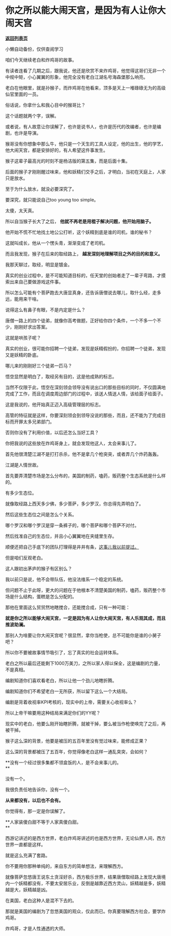 # 你之所以能大闹天宫，是因为有人让你大闹天宫

[**返回列表页**](/gzh/记忆承载3)

小懒自动备份，仅供查阅学习

咱们今天继续老白和炸鸡哥的故事。  

有读者连看了几期之后，跟我说，他还是欣赏不来炸鸡哥，他觉得这哥们无非一个中规中矩，小心翼翼的形象，他完全没有老白江湖名号海森堡那么响亮。  

老白在他眼里，就是孙猴子，而炸鸡哥在他看来，顶多是天上一堆碌碌无为的高级仙官里面的一员。

俗话说，你拿什么和我心目中的猴哥比？

这个话题就两个字，误解。  

或者说，有人故意让你误解了，也许是说书人，也许是历代的改编者，也许是编剧，也许是导演。  

猴哥没有你想象中那么牛，他只是一个天生的工具人设定，他的出生，他的学艺，他大闹天宫，都是安排好的，有人希望这件事发生。  

猴子这辈子最高光的时刻不是杨洁版的第五集，而是后面十集。  

后面的猴子才刚刚醒过味来，他和妖精们交手之后，才明白，当初在天庭上，人家只是放水。  

至于为什么放水，就没必要深究了。  

要深究，就只能说自己too young too simple。

太傻，太天真。  

所以自当猴子长大了之后， **他就不再老是用棍子解决问题，他开始用脑子。**  

他开始不慌不忙地找土地公公打听，这个妖精到底是谁的司机，谁的秘书？

这就叫成长，他从一个愣头青，渐渐变成了老司机。  

而且我发现，猴子在后来的取经路上， **越发深刻地理解项目之外的目的和意义。**  

我那天聊过，取经，明显是镀金。  

真实的创业过程中，是不可能知道目标的，任天堂的创始者走了一辈子弯路，才摸索出来自己要做游戏这件事。  

所以怎么可能有个菩萨跑去大唐显真身，还告诉唐僧说去哪儿，取什么经，走多远，能用来干啥。  

说得这么有鼻子有眼，不是内定是什么？

唐僧一路上的四个徒弟，就像你高考做题，正好给你四个条件，一个不多一个不少，刚刚好求出答案。  

这就是哄孩子呢？

真实的创业，很可能你招聘一个徒弟，发现是妖精假扮的，你招聘一个徒弟，发现又是妖精的卧底。  

哪儿来的刚刚好三个徒弟一匹马？

悟空显然是明白了，取经另有目的，这是他成熟的标志。  

当然不仅限于此，悟空在深刻领会领导没有说出口的那些目标的同时，不仅圆满地完成了工作，而且在调度周边部门的过程中，该送人情送人情，该给面子给面子。

这是我说的，他开始真正迈入高级管理层的标志。  

高管的特征就是这样，你要深刻领会到领导没说的那些，而且，还不能为了完成目标而开罪太多兄弟部门。  

否则你没有了利用价值，以后还怎么当好工具？

你把我说的这些放在炸鸡哥身上，就会发现他这人，太会来事儿了。  

首先他很清楚江湖不是打打杀杀，他不是拿几个枪突突，或者弄几个炸药轰轰。  

江湖是人情世故。  

首先要弄清楚市场是怎么分布的，美国的制药，嗑药，贩药整个生态系统是什么样的。  

有多少生态位。  

就像取经路上西天多少佛，多少菩萨，多少罗汉，你总得先弄明白了。  

然后这些生态位之间是怎么个关系。  

哪个罗汉和哪个罗汉是穿一条裤子的，哪个菩萨和哪个菩萨不对付。  

然后找准自己的生态位，并且小心翼翼地在夹缝里生存。  

顺便还把自己手底下的团队打理得是井井有条，[这事儿我以前提过。](http://mp.weixin.qq.com/s?__biz=MzU0MjYwNDU2Mw==&mid=2247510402&idx=2&sn=b989c8565f702a03dd63f2bff4731d23&chksm=fb1ac5fecc6d4ce8789432f2002b5d065ebcfe3634ba1caea5193bdacdd3f3df7c75f170af96&scene=21#wechat_redirect)  

但是咱们反观老白。  

这人跟初出茅庐的猴子有区别么？  

我以前只是说，他不会带队伍，他没法维系一个稳定的系统。  

但问题不止于此呀，更大的问题在于他根本不清楚美国的制药，嗑药，贩药整个市场是什么结构，蛋糕是怎么分配的。  

那他在里面这么贸贸然地瞎搅合，还能搅合成，只有一种可能：  

 **就是你之所以能够大闹天宫，一定是因为有人让你大闹天宫，有人乐观其成，而且推波助澜。**

那别人为啥要让你大闹天宫呢？很显然，拿你当枪使，总不可能你是谁的小舅子吧？  

所以你不要被故事情节吸引了，忘了真实的社会运转体系。  

老白之所以最后还能剩下1000万美刀，之所以家人得以保全，这是编剧的力量，不是真相。  

编剧知道你们喜欢看老白，所以让他一个劲儿地瞎折腾。  

编剧知道你们不希望老白一无所获，所以留下这么一个大结局。

编剧是背着收视率KPI考核的，现实中的上帝，需要关心收视率么？  

所以上帝干嘛要用这种结局来满足你们的YY呢？  

现实中的老白，他要么刚开始瞎折腾，就被干掉，要么被当作枪使唤完了之后，再被干掉。  

猴子这么深的背景，他要是被压的五百年里没有觉过味来，能修成正果？

这么深的背景都被压了五百年，你觉得像老白这样一通乱突突，会如何？  

 **没有一个经过很多集都不领盒饭的人，是不会来事儿的。  
**

没有一个。  

我很负责任地告诉你，没有一个。

 **从来都没有，以后也不会有。**

你觉得有，那一定是你误解了。

 **人家装傻白甜不等于人家真傻白甜。  
**

西游记讲述的是西方世界，老白炸鸡哥讲述的也是西方世界，无论仙界人间，西方世界一直都是这样。  

就是这么充满了套路。  

你不要用你那种单纯的，来自东方的简单想法，来理解西方。  

就像菩萨忽悠唐王说东土贪淫好杀，西方极乐世界，结果唐僧取经路上发现大唐境内一个妖精都没有，不要太安居乐业，反倒是越靠近西方灵山，妖精越是多，妖精越是大，妖精越是凶。  

在美国，老白这种人是混不下去的。  

那就是美国的编剧为了忽悠美国的观众，仅此而已。你真要理解西方社会，要学炸鸡哥。  

炸鸡哥，才是人性通透的大师。

